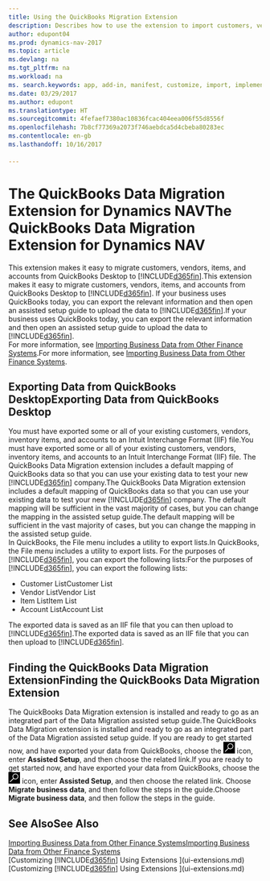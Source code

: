 ```yaml
---
title: Using the QuickBooks Migration Extension
description: Describes how to use the extension to import customers, vendors, items, and accounts from QuickBooks Desktop to Dynamics NAV.
author: edupont04
ms.prod: dynamics-nav-2017
ms.topic: article
ms.devlang: na
ms.tgt_pltfrm: na
ms.workload: na
ms. search.keywords: app, add-in, manifest, customize, import, implement
ms.date: 03/29/2017
ms.author: edupont
ms.translationtype: HT
ms.sourcegitcommit: 4fefaef7380ac10836fcac404eea006f55d8556f
ms.openlocfilehash: 7b8cf77369a2073f746aebdca5d4cbeba80283ec
ms.contentlocale: en-gb
ms.lasthandoff: 10/16/2017

---
```

# <a name="the-quickbooks-data-migration-extension-for-dynamics-nav"></a><span data-ttu-id="8eb2a-103">The QuickBooks Data Migration Extension for Dynamics NAV</span><span class="sxs-lookup"><span data-stu-id="8eb2a-103">The QuickBooks Data Migration Extension for Dynamics NAV</span></span>
<span data-ttu-id="8eb2a-104">This extension makes it easy to migrate customers, vendors, items, and accounts from QuickBooks Desktop to [!INCLUDE[d365fin](includes/d365fin_md.md)].</span><span class="sxs-lookup"><span data-stu-id="8eb2a-104">This extension makes it easy to migrate customers, vendors, items, and accounts from QuickBooks Desktop to [!INCLUDE[d365fin](includes/d365fin_md.md)].</span></span> <span data-ttu-id="8eb2a-105">If your business uses QuickBooks today, you can export the relevant information and then open an assisted setup guide to upload the data to [!INCLUDE[d365fin](includes/d365fin_md.md)].</span><span class="sxs-lookup"><span data-stu-id="8eb2a-105">If your business uses QuickBooks today, you can export the relevant information and then open an assisted setup guide to upload the data to [!INCLUDE[d365fin](includes/d365fin_md.md)].</span></span>  
<span data-ttu-id="8eb2a-106">For more information, see [Importing Business Data from Other Finance Systems](upload-data.md).</span><span class="sxs-lookup"><span data-stu-id="8eb2a-106">For more information, see [Importing Business Data from Other Finance Systems](upload-data.md).</span></span>

## <a name="exporting-data-from-quickbooks-desktop"></a><span data-ttu-id="8eb2a-107">Exporting Data from QuickBooks Desktop</span><span class="sxs-lookup"><span data-stu-id="8eb2a-107">Exporting Data from QuickBooks Desktop</span></span>
<span data-ttu-id="8eb2a-108">You must have exported some or all of your existing customers, vendors, inventory items, and accounts to an Intuit Interchange Format (IIF) file.</span><span class="sxs-lookup"><span data-stu-id="8eb2a-108">You must have exported some or all of your existing customers, vendors, inventory items, and accounts to an Intuit Interchange Format (IIF) file.</span></span> <span data-ttu-id="8eb2a-109">The QuickBooks Data Migration extension includes a default mapping of QuickBooks data so that you can use your existing data to test your new [!INCLUDE[d365fin](includes/d365fin_md.md)] company.</span><span class="sxs-lookup"><span data-stu-id="8eb2a-109">The QuickBooks Data Migration extension includes a default mapping of QuickBooks data so that you can use your existing data to test your new [!INCLUDE[d365fin](includes/d365fin_md.md)] company.</span></span> <span data-ttu-id="8eb2a-110">The default mapping will be sufficient in the vast majority of cases, but you can change the mapping in the assisted setup guide.</span><span class="sxs-lookup"><span data-stu-id="8eb2a-110">The default mapping will be sufficient in the vast majority of cases, but you can change the mapping in the assisted setup guide.</span></span>  
<span data-ttu-id="8eb2a-111">In QuickBooks, the File menu includes a utility to export lists.</span><span class="sxs-lookup"><span data-stu-id="8eb2a-111">In QuickBooks, the File menu includes a utility to export lists.</span></span> <span data-ttu-id="8eb2a-112">For the purposes of [!INCLUDE[d365fin](includes/d365fin_md.md)], you can export the following lists:</span><span class="sxs-lookup"><span data-stu-id="8eb2a-112">For the purposes of [!INCLUDE[d365fin](includes/d365fin_md.md)], you can export the following lists:</span></span>

* <span data-ttu-id="8eb2a-113">Customer List</span><span class="sxs-lookup"><span data-stu-id="8eb2a-113">Customer List</span></span>  
* <span data-ttu-id="8eb2a-114">Vendor List</span><span class="sxs-lookup"><span data-stu-id="8eb2a-114">Vendor List</span></span>  
* <span data-ttu-id="8eb2a-115">Item List</span><span class="sxs-lookup"><span data-stu-id="8eb2a-115">Item List</span></span>  
* <span data-ttu-id="8eb2a-116">Account List</span><span class="sxs-lookup"><span data-stu-id="8eb2a-116">Account List</span></span>  

<span data-ttu-id="8eb2a-117">The exported data is saved as an IIF file that you can then upload to [!INCLUDE[d365fin](includes/d365fin_md.md)].</span><span class="sxs-lookup"><span data-stu-id="8eb2a-117">The exported data is saved as an IIF file that you can then upload to [!INCLUDE[d365fin](includes/d365fin_md.md)].</span></span>

## <a name="finding-the-quickbooks-data-migration-extension"></a><span data-ttu-id="8eb2a-118">Finding the QuickBooks Data Migration Extension</span><span class="sxs-lookup"><span data-stu-id="8eb2a-118">Finding the QuickBooks Data Migration Extension</span></span>
<span data-ttu-id="8eb2a-119">The QuickBooks Data Migration extension is installed and ready to go as an integrated part of the Data Migration assisted setup guide.</span><span class="sxs-lookup"><span data-stu-id="8eb2a-119">The QuickBooks Data Migration extension is installed and ready to go as an integrated part of the Data Migration assisted setup guide.</span></span> <span data-ttu-id="8eb2a-120">If you are ready to get started now, and have exported your data from QuickBooks, choose the ![Search for Page or Report](media/ui-search/search_small.png "Search for Page or Report icon") icon, enter **Assisted Setup**, and then choose the related link.</span><span class="sxs-lookup"><span data-stu-id="8eb2a-120">If you are ready to get started now, and have exported your data from QuickBooks, choose the ![Search for Page or Report](media/ui-search/search_small.png "Search for Page or Report icon") icon, enter **Assisted Setup**, and then choose the related link.</span></span> <span data-ttu-id="8eb2a-121">Choose **Migrate business data**, and then follow the steps in the guide.</span><span class="sxs-lookup"><span data-stu-id="8eb2a-121">Choose **Migrate business data**, and then follow the steps in the guide.</span></span>  

## <a name="see-also"></a><span data-ttu-id="8eb2a-122">See Also</span><span class="sxs-lookup"><span data-stu-id="8eb2a-122">See Also</span></span>
[<span data-ttu-id="8eb2a-123">Importing Business Data from Other Finance Systems</span><span class="sxs-lookup"><span data-stu-id="8eb2a-123">Importing Business Data from Other Finance Systems</span></span>](upload-data.md)  
<span data-ttu-id="8eb2a-124">[Customizing [!INCLUDE[d365fin](includes/d365fin_md.md)] Using Extensions ](ui-extensions.md)</span><span class="sxs-lookup"><span data-stu-id="8eb2a-124">[Customizing [!INCLUDE[d365fin](includes/d365fin_md.md)] Using Extensions ](ui-extensions.md)</span></span>  


